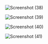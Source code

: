 ![Screenshot (38)](https://user-images.githubusercontent.com/77926104/206362306-c2166f52-a547-48bf-a008-8a648e6d401c.png)



![Screenshot (39)](https://user-images.githubusercontent.com/77926104/206362327-dd06bbe1-a416-441a-803d-f8405a5362be.png)




![Screenshot (40)](https://user-images.githubusercontent.com/77926104/206362345-3439f2a9-fffe-4e1f-8cb9-f920d4387fd5.png)




![Screenshot (41)](https://user-images.githubusercontent.com/77926104/206362373-301467a3-435f-4108-b856-08e8c159b6ef.png)
